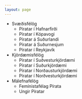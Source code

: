 ```yaml
---
layout: page
---
```


* Svæðisfélög
  * Píratar í Hafnarfirði
  * Píratar í Kópavogi
  * Píratar á Suðurlandi
  * Píratar á Suðurnesjum
  * Píratar í Reykjavík
* Kjördæmisfélög
  * Píratar í Suðvesturkjördæmi
  * Píratar í Suðurkjördæmi
  * Píratar í Norðausturkjördæmi
  * Píratar í Norðvesturkjördæmi
* Málefnafélög
  * Femínistafélag Pírata
  * Ungir Píratar